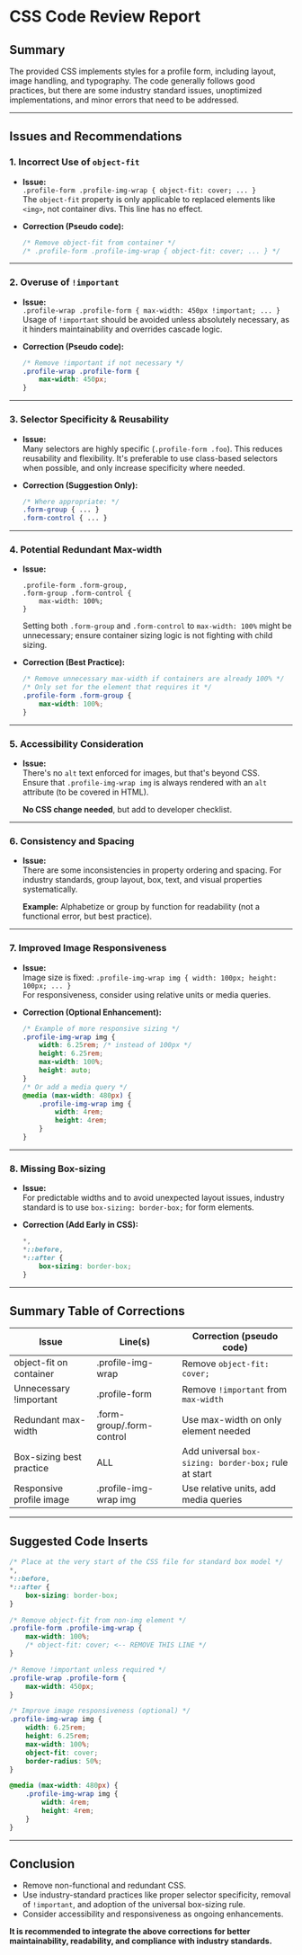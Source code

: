 # CSS Code Review Report

## Summary

The provided CSS implements styles for a profile form, including layout, image handling, and typography. The code generally follows good practices, but there are some industry standard issues, unoptimized implementations, and minor errors that need to be addressed.

---

## Issues and Recommendations

### 1. **Incorrect Use of `object-fit`**

- **Issue:**  
  `.profile-form .profile-img-wrap { object-fit: cover; ... }`  
  The `object-fit` property is only applicable to replaced elements like `<img>`, not container divs. This line has no effect.

- **Correction (Pseudo code):**
  ```css
  /* Remove object-fit from container */
  /* .profile-form .profile-img-wrap { object-fit: cover; ... } */
  ```

---

### 2. **Overuse of `!important`**

- **Issue:**  
  `.profile-wrap .profile-form { max-width: 450px !important; ... }`  
  Usage of `!important` should be avoided unless absolutely necessary, as it hinders maintainability and overrides cascade logic.

- **Correction (Pseudo code):**
  ```css
  /* Remove !important if not necessary */
  .profile-wrap .profile-form {
      max-width: 450px;
  }
  ```

---

### 3. **Selector Specificity & Reusability**
- **Issue:**  
  Many selectors are highly specific (`.profile-form .foo`). This reduces reusability and flexibility. It's preferable to use class-based selectors when possible, and only increase specificity where needed.

- **Correction (Suggestion Only):**
  ```css
  /* Where appropriate: */
  .form-group { ... }
  .form-control { ... }
  ```

---

### 4. **Potential Redundant Max-width**

- **Issue:**  
  ```
  .profile-form .form-group,
  .form-group .form-control {
      max-width: 100%;
  }
  ```
  Setting both `.form-group` and `.form-control` to `max-width: 100%` might be unnecessary; ensure container sizing logic is not fighting with child sizing.

- **Correction (Best Practice):**
  ```css
  /* Remove unnecessary max-width if containers are already 100% */
  /* Only set for the element that requires it */
  .profile-form .form-group {
      max-width: 100%;
  }
  ```

---

### 5. **Accessibility Consideration**
- **Issue:**  
  There's no `alt` text enforced for images, but that's beyond CSS.  
  Ensure that `.profile-img-wrap img` is always rendered with an `alt` attribute (to be covered in HTML).

  **No CSS change needed**, but add to developer checklist.

---

### 6. **Consistency and Spacing**

- **Issue:**  
  There are some inconsistencies in property ordering and spacing. For industry standards, group layout, box, text, and visual properties systematically.

  **Example:** Alphabetize or group by function for readability (not a functional error, but best practice).

---

### 7. **Improved Image Responsiveness**

- **Issue:**  
  Image size is fixed: `.profile-img-wrap img { width: 100px; height: 100px; ... }`  
  For responsiveness, consider using relative units or media queries.

- **Correction (Optional Enhancement):**
  ```css
  /* Example of more responsive sizing */
  .profile-img-wrap img {
      width: 6.25rem; /* instead of 100px */
      height: 6.25rem;
      max-width: 100%;
      height: auto;
  }
  /* Or add a media query */
  @media (max-width: 480px) {
      .profile-img-wrap img {
          width: 4rem;
          height: 4rem;
      }
  }
  ```

---

### 8. **Missing Box-sizing**

- **Issue:**  
  For predictable widths and to avoid unexpected layout issues, industry standard is to use `box-sizing: border-box;` for form elements.

- **Correction (Add Early in CSS):**
  ```css
  *,
  *::before,
  *::after {
      box-sizing: border-box;
  }
  ```

---

## **Summary Table of Corrections**

| Issue                        | Line(s)                  | Correction (pseudo code)                                           |
|------------------------------|--------------------------|--------------------------------------------------------------------|
| object-fit on container      | .profile-img-wrap        | Remove `object-fit: cover;`                                        |
| Unnecessary !important       | .profile-form            | Remove `!important` from `max-width`                               |
| Redundant max-width          | .form-group/.form-control| Use max-width on only element needed                               |
| Box-sizing best practice     | ALL                      | Add universal `box-sizing: border-box;` rule at start              |
| Responsive profile image     | .profile-img-wrap img    | Use relative units, add media queries                              |

---

## **Suggested Code Inserts**

```css
/* Place at the very start of the CSS file for standard box model */
*,
*::before,
*::after {
    box-sizing: border-box;
}

/* Remove object-fit from non-img element */
.profile-form .profile-img-wrap {
    max-width: 100%;
    /* object-fit: cover; <-- REMOVE THIS LINE */
}

/* Remove !important unless required */
.profile-wrap .profile-form {
    max-width: 450px;
}

/* Improve image responsiveness (optional) */
.profile-img-wrap img {
    width: 6.25rem;
    height: 6.25rem;
    max-width: 100%;
    object-fit: cover;
    border-radius: 50%;
}

@media (max-width: 480px) {
    .profile-img-wrap img {
        width: 4rem;
        height: 4rem;
    }
}
```

---

## **Conclusion**

- Remove non-functional and redundant CSS.
- Use industry-standard practices like proper selector specificity, removal of `!important`, and adoption of the universal box-sizing rule.
- Consider accessibility and responsiveness as ongoing enhancements.

**It is recommended to integrate the above corrections for better maintainability, readability, and compliance with industry standards.**